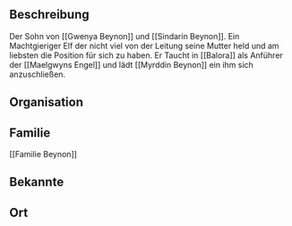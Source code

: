 ## Beschreibung
Der Sohn von [[Gwenya Beynon]] und [[Sindarin Beynon]]. Ein Machtgieriger Elf der nicht viel von der Leitung seine Mutter held und am liebsten die Position für sich zu haben. Er Taucht in [[Balora]] als Anführer der [[Maelgwyns Engel]] und lädt [[Myrddin Beynon]] ein ihm sich anzuschließen. 

## Organisation


## Familie
[[Familie Beynon]]

## Bekannte


## Ort
